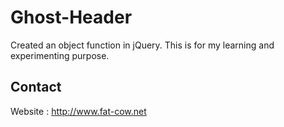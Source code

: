# Ghost-Header
Created an object function in jQuery. This is for my learning and experimenting purpose.

## Contact
Website : http://www.fat-cow.net
